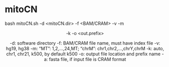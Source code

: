 # mitoCN

bash mitoCN.sh -d <mitoCN.dir> -f <BAM/CRAM> -v <ref> -m <header type> -k <region> -o <out.prefix>

-d: software directory
-f: BAM/CRAM file name, must have index file
-v: hg19, hg38
-m: “MT”: 1,2,…,24,MT; “chrM”: chr1,chr2,…,chrY,chrM
-k: auto, chr1, chr21, k500, by default k500
-o: output file location and prefix name
-a: fasta file, if input file is CRAM format
